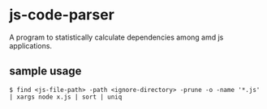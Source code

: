 # js-code-parser #

A program to statistically calculate dependencies among amd js applications.

## sample usage ##

    $ find <js-file-path> -path <ignore-directory> -prune -o -name '*.js' | xargs node x.js | sort | uniq

